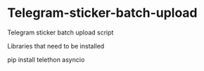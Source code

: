 # Telegram-sticker-batch-upload
Telegram sticker batch upload script

Libraries that need to be installed

pip install telethon asyncio
